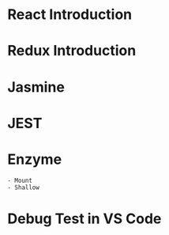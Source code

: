 # React Introduction

# Redux Introduction

# Jasmine

# JEST

# Enzyme
    - Mount
    - Shallow

# Debug Test in VS Code